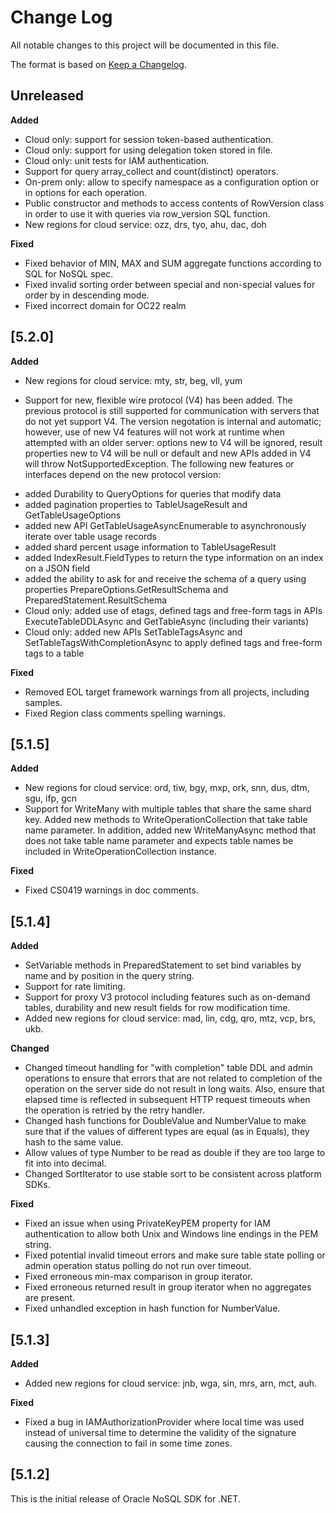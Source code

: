 # Change Log

All notable changes to this project will be documented in this file.

The format is based on [Keep a Changelog](http://keepachangelog.com/).

## Unreleased

**Added**

* Cloud only: support for session token-based authentication.
* Cloud only: support for using delegation token stored in file.
* Cloud only: unit tests for IAM authentication.
* Support for query array_collect and count(distinct) operators.
* On-prem only: allow to specify namespace as a configuration option or in
options for each operation.
* Public constructor and methods to access contents of RowVersion class in
order to use it with queries via row_version SQL function.
* New regions for cloud service: ozz, drs, tyo, ahu, dac, doh

**Fixed**

* Fixed behavior of MIN, MAX and SUM aggregate functions according to SQL
for NoSQL spec.
* Fixed invalid sorting order between special and non-special values for
order by in descending mode.
* Fixed incorrect domain for OC22 realm

## [5.2.0]

**Added**

* New regions for cloud service: mty, str, beg, vll, yum

* Support for new, flexible wire protocol (V4) has been added. The previous
protocol is still supported for communication with servers that do not yet
support V4. The version negotation is internal and automatic; however, use
of new V4 features will not work at runtime when attempted with an older
server: options new to V4 will be ignored, result properties new to V4 will be
null or default and new APIs added in V4 will throw NotSupportedException.
The following new features or interfaces depend on the new protocol version:
 - added Durability to QueryOptions for queries that modify data
 - added pagination properties to TableUsageResult and GetTableUsageOptions
 - added new API GetTableUsageAsyncEnumerable to asynchronously iterate over
table usage records
 - added shard percent usage information to TableUsageResult
 - added IndexResult.FieldTypes to return the type information on an index on
a JSON field
 - added the ability to ask for and receive the schema of a query using
properties PrepareOptions.GetResultSchema and PreparedStatement.ResultSchema
 - Cloud only: added use of etags, defined tags and free-form tags in APIs
ExecuteTableDDLAsync and GetTableAsync (including their variants)
 - Cloud only: added new APIs SetTableTagsAsync and
SetTableTagsWithCompletionAsync to apply defined tags and free-form tags to a
table

**Fixed**

* Removed EOL target framework warnings from all projects, including samples.
* Fixed Region class comments spelling warnings.

## [5.1.5]

**Added**

* New regions for cloud service: ord, tiw, bgy, mxp, ork, snn,
  dus, dtm, sgu, ifp, gcn
* Support for WriteMany with multiple tables that share the same shard key.
Added new methods to WriteOperationCollection that take table name parameter.
In addition, added new WriteManyAsync method that does not take table name
parameter and expects table names be included in WriteOperationCollection
instance.

**Fixed**

* Fixed CS0419 warnings in doc comments.

## [5.1.4]

**Added**

* SetVariable methods in PreparedStatement to set bind variables by name and
by position in the query string.
* Support for rate limiting.
* Support for proxy V3 protocol including features such as on-demand tables,
durability and new result fields for row modification time.
* Added new regions for cloud service: mad, lin, cdg, qro, mtz, vcp, brs, ukb.

**Changed**

* Changed timeout handling for "with completion" table DDL and admin
operations to ensure that errors that are not related to completion of the
operation on the server side do not result in long waits.  Also, ensure that
elapsed time is reflected in subsequent HTTP request timeouts when the
operation is retried by the retry handler.
* Changed hash functions for DoubleValue and NumberValue to make sure that if
the values of different types are equal (as in Equals), they hash to the same
value.
* Allow values of type Number to be read as double if they are too large to
fit into into decimal.
* Changed SortIterator to use stable sort to be consistent across platform
SDKs.

**Fixed**

* Fixed an issue when using PrivateKeyPEM property for IAM authentication to
allow both Unix and Windows line endings in the PEM string.
* Fixed potential invalid timeout errors and make sure table state polling or
admin operation status polling do not run over timeout.
* Fixed erroneous min-max comparison in group iterator.
* Fixed erroneous returned result in group iterator when no aggregates are
present.
* Fixed unhandled exception in hash function for NumberValue.

## [5.1.3]

**Added**

* Added new regions for cloud service: jnb, wga, sin, mrs, arn, mct, auh.

**Fixed**

* Fixed a bug in IAMAuthorizationProvider where local time was used instead of
universal time to determine the validity of the signature causing the
connection to fail in some time zones.

## [5.1.2]

This is the initial release of Oracle NoSQL SDK for .NET.
